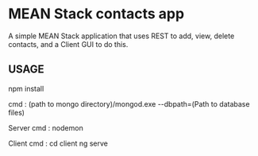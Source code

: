 # MEAN Stack contacts app
A simple MEAN Stack application that uses REST to add, view, delete contacts, and a Client GUI to do this.

## USAGE
npm install

 cmd : (path to mongo directory)/mongod.exe --dbpath=(Path to database files)

Server cmd : nodemon

Client cmd : cd client
             ng serve
